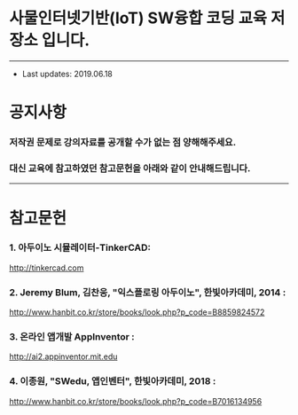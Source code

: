 # 사물인터넷기반(IoT) SW융합 코딩 교육 저장소 입니다.
----------------------------------------------------
* Last updates: 2019.06.18

# 공지사항
### 저작권 문제로 강의자료를 공개할 수가 없는 점 양해해주세요.
### 대신 교육에 참고하였던 참고문헌을 아래와 같이 안내해드립니다.
---------------------------------------------------------------

# 참고문헌
### 1. 아두이노 시뮬레이터-TinkerCAD: 
http://tinkercad.com
### 2. Jeremy Blum, 김찬웅, "익스플로링 아두이노", 한빛아카데미, 2014 : 
http://www.hanbit.co.kr/store/books/look.php?p_code=B8859824572
### 3. 온라인 앱개발 AppInventor : 
http://ai2.appinventor.mit.edu
### 4. 이종원, "SWedu, 앱인벤터", 한빛아카데미, 2018 : 
http://www.hanbit.co.kr/store/books/look.php?p_code=B7016134956










